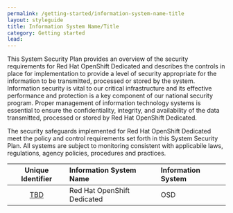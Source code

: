 ```yaml
---
permalink: /getting-started/information-system-name-title
layout: styleguide
title: Information System Name/Title
category: Getting started
lead:
---
```


This System Security Plan provides an overview of the security requirements for Red Hat OpenShift Dedicated and describes the controls in place for implementation to provide a level of security appropriate for the information to be transmitted, processed or stored by the system. Information security is vital to our critical infrastructure and its effective performance and protection is a key component of our national security program. Proper management of information technology systems is essential to ensure the confidentiality, integrity, and availability of the data transmitted, processed or stored by Red Hat OpenShift Dedicated.

The security safeguards implemented for Red Hat OpenShift Dedicated meet the policy and control requirements set forth in this System Security Plan. All systems are subject to monitoring consistent with applicabile laws, regulations, agency policies, procedures and practices.

| Unique Identifier | Information System Name | Information System |
|:-----------------:|:------------------------|:-------------------|
| [TBD](https://github.com/RedHatGov/osd-ssp-webui/issues/1) | Red Hat OpenShift Dedicated | OSD | 